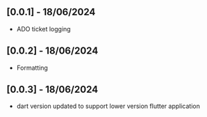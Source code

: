 ## [0.0.1] - 18/06/2024
* ADO ticket logging
## [0.0.2] - 18/06/2024
* Formatting
## [0.0.3] - 18/06/2024
* dart version updated to support lower version flutter application